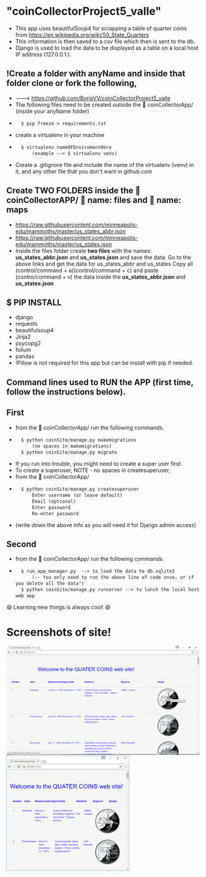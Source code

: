 # "coinCollectorProject5_valle"
* This app uses beautifulSoup4 for scrapping a table of quarter coins from
	https://en.wikipedia.org/wiki/50_State_Quarters
*	This information is then saved to a csv file which then is sent to the db.
*	Django is used to load the data to be displayed as a table on a local host IP address (127.0.0.1:).

## 	!Create a folder with anyName and inside that folder clone or fork the following,
*  ---> https://github.com/BorisVV/coinCollectorProject5_valle
* The following files need to be created outside the :file_folder: coinCollectorApp/ (inside your anyName folder)
*	 	$ pip freeze > requirements.txt
* create a virtualenv in your machine
*	 	$ virtualenv nameOFEnviromentHere
			(example --> $ virtualenv venv)
* Create a .gitignore file and include the name of the virtualenv (venv) in it,
	and any other file that you don't want in github.com

## Create TWO FOLDERS inside the :file_folder: coinCollectorAPP/ :file_folder: name: files and :file_folder: name: maps
*	https://raw.githubusercontent.com/minneapolis-edu/mammoths/master/us_states_abbr.json
*	https://raw.githubusercontent.com/minneapolis-edu/mammoths/master/us_states.json
*	Inside the files folder create **two files** with the names: **us_states_abbr.json** and
	  **us_states.json** and save the data.
	  Go to the above links and get the data for us_states_abbr and us_states
	  Copy all (control/command + a)(control/command + c) and paste (contro/command + v) the data inside the **us_states_abbr.json** and **us_states.json**

## $ PIP INSTALL
* 	django
* 	requests
* 	beautifulsoup4
* 	Jinja2
* 	psycopg2
* 	folium
* 	pandas
* !Pillow is not required for this app but can be install with pip if needed.

## Command lines used to RUN the APP (first time, follow the instructions below).
## First
* from the :file_folder: coinCollectorApp/ run the following commands.
*		$ python coinSite/manage.py makemigrations
		  	(no spaces in makemigrations)
	 	$ python coinSite/manage.py migrate
* If you run into trouble, you might need to create a super user first.
* To create a superuser, NOTE - no spaces in createsuperuser,
* from the :file_folder: coinCollectorApp/
*	 	$ python coinSite/manage.py createsuperuser
		  	Enter username (or leave default)
		  	Email (optional)
		  	Enter password
		  	Re-enter password
* (write down the above info as you will need it for Django admin access)
## Second
* from the :file_folder: coinCollectorApp/ run the following commands.
* 		$ run_app_manager.py  --> to load the data to db.sqlite3
			(-- You only need to run the above line of code once, or if you delete all the data")
 		$ python coinSite/manage.py runserver --> to lunch the local host web app

:smile: Learning new things is always cool! :smile:

# Screenshots of site!
![alt text](coinCollectorApp/screenshots/quaters_page.png "Screen shot of site")
![alt text](coinCollectorApp/screenshots/page.png "Smaller screen view")
